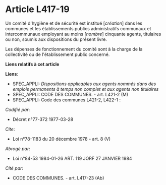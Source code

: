 # Article L417-19

Un comité d'hygiène et de sécurité est institué [*création*] dans les communes et les établissements publics administratifs
communaux et intercommunaux employant au moins [*nombre*] cinquante agents, titulaires ou non, soumis aux dispositions du
présent livre.

Les dépenses de fonctionnement du comité sont à la charge de la collectivité ou de l'établissement public concerné.

**Liens relatifs à cet article**

**Liens**:

  - SPEC_APPLI: *Dispositions applicables aux agents nommés dans des emplois permanents à temps non complet et aux agents non titulaires*
  - SPEC_APPLI: CODE DES COMMUNES. - art. L421-2 (M)
  - SPEC_APPLI: Code des communes L421-2, L422-1 :

_Codifié par_:

  - Décret n°77-372 1977-03-28

_Cite_:

  - Loi n°78-1183 du 20 décembre 1978 - art. 8 (V)

_Abrogé par_:

  - Loi n°84-53 1984-01-26 ART. 119 JORF 27 JANVIER 1984

_Cité par_:

  - CODE DES COMMUNES. - art. L417-23 (Ab)
